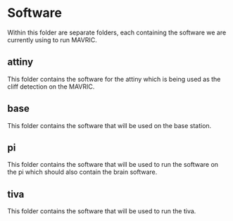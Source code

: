 # Software

Within this folder are separate folders, each containing the software we are currently using to run MAVRIC.

## attiny

This folder contains the software for the attiny which is being used as the cliff detection on the MAVRIC.

## base

This folder contains the software that will be used on the base station.

## pi

This folder contains the software that will be used to run the software on the pi which should also contain the brain software.

## tiva

This folder contains the software that will be used to run the tiva.